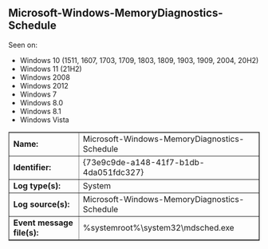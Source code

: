 ## Microsoft-Windows-MemoryDiagnostics-Schedule

Seen on:
* Windows 10 (1511, 1607, 1703, 1709, 1803, 1809, 1903, 1909, 2004, 20H2)
* Windows 11 (21H2)
* Windows 2008
* Windows 2012
* Windows 7
* Windows 8.0
* Windows 8.1
* Windows Vista

<table border="1" class="docutils">
  <tbody>
    <tr>
      <td><b>Name:</b></td>
      <td>Microsoft-Windows-MemoryDiagnostics-Schedule</td>
    </tr>
    <tr>
      <td><b>Identifier:</b></td>
      <td>{73e9c9de-a148-41f7-b1db-4da051fdc327}</td>
    </tr>
    <tr>
      <td><b>Log type(s):</b></td>
      <td>System</td>
    </tr>
    <tr>
      <td><b>Log source(s):</b></td>
      <td>Microsoft-Windows-MemoryDiagnostics-Schedule</td>
    </tr>
    <tr>
      <td><b>Event message file(s):</b></td>
      <td>%systemroot%\system32\mdsched.exe</td>
    </tr>
  </tbody>
</table>

&nbsp;

